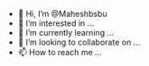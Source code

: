- 👋 Hi, I’m @Maheshbsbu
- 👀 I’m interested in ...
- 🌱 I’m currently learning ...
- 💞️ I’m looking to collaborate on ...
- 📫 How to reach me ...

<!---
Maheshbsbu/Maheshbsbu is a ✨ special ✨ repository because its `README.md` (this file) appears on your GitHub profile.
You can click the Preview link to take a look at your changes.
--->
